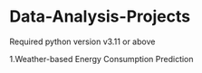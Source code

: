# Data-Analysis-Projects
Required python version v3.11 or above

1.Weather-based Energy Consumption Prediction
